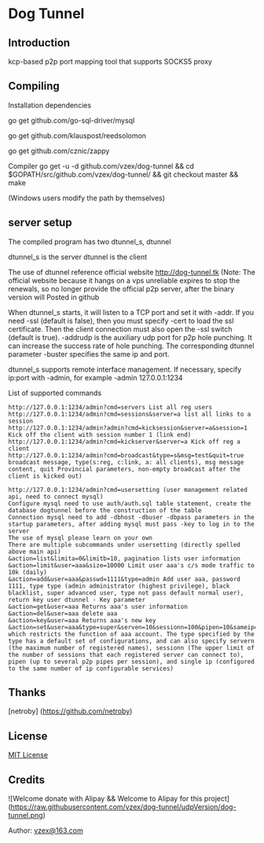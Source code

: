 # Dog Tunnel
## Introduction

kcp-based p2p port mapping tool that supports SOCKS5 proxy

## Compiling
Installation dependencies

go get github.com/go-sql-driver/mysql

go get github.com/klauspost/reedsolomon

go get github.com/cznic/zappy

Compiler
go get -u -d github.com/vzex/dog-tunnel && cd $GOPATH/src/github.com/vzex/dog-tunnel/ && git checkout master && make

(Windows users modify the path by themselves)

## server setup

The compiled program has two dtunnel_s, dtunnel

dtunnel_s is the server dtunnel is the client

The use of dtunnel reference official website http://dog-tunnel.tk (Note: The official website because it hangs on a vps unreliable expires to stop the renewals, so no longer provide the official p2p server, after the binary version will Posted in github

When dtunnel_s starts, it will listen to a TCP port and set it with -addr. If you need -ssl (default is false), then you must specify -cert to load the ssl certificate. Then the client connection must also open the -ssl switch (default is true).
-addrudp is the auxiliary udp port for p2p hole punching. It can increase the success rate of hole punching. The corresponding dtunnel parameter -buster specifies the same ip and port.

dtunnel_s supports remote interface management. If necessary, specify ip:port with -admin, for example -admin 127.0.0.1:1234

List of supported commands
```
http://127.0.0.1:1234/admin?cmd=servers List all reg users
http://127.0.0.1:1234/admin?cmd=sessions&server=a list all links to a session
http://127.0.0.1:1234/admin?admin?cmd=kicksession&server=a&session=1 Kick off the client with session number 1 (link end)
http://127.0.0.1:1234/admin?cmd=kickserver&server=a Kick off reg a client
http://127.0.0.1:1234/admin?cmd=broadcast&type=s&msg=test&quit=true broadcast message, type(s:reg, c:link, a: all clients), msg message content, quit Provincial parameters, non-empty broadcast after the client is kicked out)

http://127.0.0.1:1234/admin?cmd=usersetting (user management related api, need to connect mysql)
Configure mysql need to use auth/auth.sql table statement, create the database dogtunnel before the construction of the table
Connection mysql need to add -dbhost -dbuser -dbpass parameters in the startup parameters, after adding mysql must pass -key to log in to the server
The use of mysql please learn on your own
There are multiple subcommands under usersetting (directly spelled above main api)
&action=list&limita=0&limitb=10, pagination lists user information
&action=limit&user=aaa&size=10000 Limit user aaa's c/s mode traffic to 10k (daily)
&action=add&user=aaa&passwd=1111&type=admin Add user aaa, password 1111, type type (admin administrator (highest privilege), black blacklist, super advanced user, type not pass default normal user), return key user dtunnel - Key parameter
&action=get&user=aaa Returns aaa's user information
&action=del&user=aaa delete aaa
&action=key&user=aaa Returns aaa's new key
&action=set&user=aaa&type=super&serven=10&sessionn=100&pipen=10&sameip=10, which restricts the function of aaa account. The type specified by the type has a default set of configurations, and can also specify servern (the maximum number of registered names), sessionn (The upper limit of the number of sessions that each registered server can connect to), pipen (up to several p2p pipes per session), and single ip (configured to the same number of ip configurable services)

```
## Thanks

[netroby] (https://github.com/netroby)

## License

[MIT License](LICENSE)

## Credits
![Welcome donate with Alipay && Welcome to Alipay for this project] (https://raw.githubusercontent.com/vzex/dog-tunnel/udpVersion/dog-tunnel.png)

Author: vzex@163.com